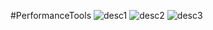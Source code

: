 #PerformanceTools
![desc1](https://github.com/echo77/PerformanceTools/blob/master/screenshots/1.jpg)
![desc2](https://github.com/echo77/PerformanceTools/blob/master/screenshots/2.jpg)
![desc3](https://github.com/echo77/PerformanceTools/blob/master/screenshots/3.jpg)